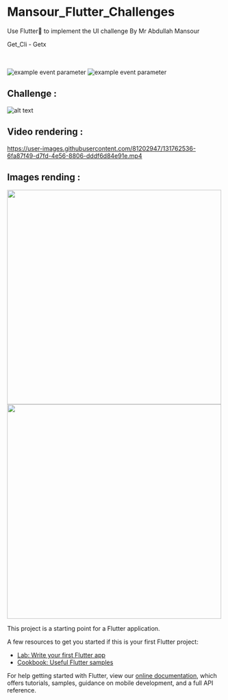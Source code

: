 # Mansour_Flutter_Challenges

Use Flutter💪 to implement the UI challenge By Mr Abdullah Mansour 

Get_Cli - Getx 

<br><br>
![example event parameter](https://img.shields.io/pub/v/get.svg?label=get&color=blue)  ![example event parameter](https://img.shields.io/badge/Awesome-Flutter-blue.svg?longCache=true&style=flat-square)



## Challenge : 
![alt text](https://scontent.ftun15-1.fna.fbcdn.net/v/t1.6435-9/p180x540/240904133_4693489324004211_4101127813612102277_n.jpg?_nc_cat=105&ccb=1-5&_nc_sid=825194&_nc_ohc=08GchzA9Us8AX-6qqRx&_nc_ht=scontent.ftun15-1.fna&oh=6027cc1905e56ce89ece0772d7be5092&oe=61565158)

## Video rendering : 

https://user-images.githubusercontent.com/81202947/131762536-6fa87f49-d7fd-4e56-8806-dddf6d84e91e.mp4


## Images rending : 

<img align="center" height="500" src="https://user-images.githubusercontent.com/81202947/131762658-1e7f7cbf-3725-4ce8-bbd4-2d9fd9574aa5.jpg">           <img align="center" height="500" src="https://user-images.githubusercontent.com/81202947/131762668-78ab1066-fdf2-4908-b318-b799a11036c5.jpg">






This project is a starting point for a Flutter application.

A few resources to get you started if this is your first Flutter project:

- [Lab: Write your first Flutter app](https://flutter.dev/docs/get-started/codelab)
- [Cookbook: Useful Flutter samples](https://flutter.dev/docs/cookbook)

For help getting started with Flutter, view our
[online documentation](https://flutter.dev/docs), which offers tutorials,
samples, guidance on mobile development, and a full API reference.
